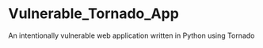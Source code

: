 # Vulnerable_Tornado_App
An intentionally vulnerable web application written in Python using Tornado 
